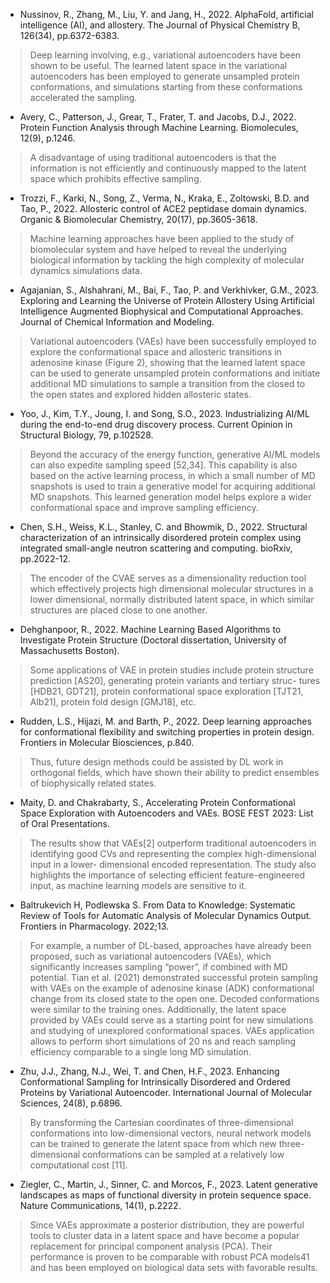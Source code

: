 - Nussinov, R., Zhang, M., Liu, Y. and Jang, H., 2022. AlphaFold, artificial intelligence (AI), and allostery. The Journal of Physical Chemistry B, 126(34), pp.6372-6383.
> Deep learning involving, e.g., variational autoencoders have been shown to be useful. The learned latent space in the variational autoencoders has been employed to generate unsampled protein conformations, and simulations starting from these conformations accelerated the sampling.

- Avery, C., Patterson, J., Grear, T., Frater, T. and Jacobs, D.J., 2022. Protein Function Analysis through Machine Learning. Biomolecules, 12(9), p.1246.
> A disadvantage of using traditional autoencoders is that the information is not efficiently and continuously mapped to the latent space which prohibits effective sampling. 

- Trozzi, F., Karki, N., Song, Z., Verma, N., Kraka, E., Zoltowski, B.D. and Tao, P., 2022. Allosteric control of ACE2 peptidase domain dynamics. Organic & Biomolecular Chemistry, 20(17), pp.3605-3618.
> Machine learning approaches have been applied to the study of biomolecular system and have helped to reveal the underlying biological information by tackling the high complexity of molecular dynamics simulations data.

- Agajanian, S., Alshahrani, M., Bai, F., Tao, P. and Verkhivker, G.M., 2023. Exploring and Learning the Universe of Protein Allostery Using Artificial Intelligence Augmented Biophysical and Computational Approaches. Journal of Chemical Information and Modeling.
> Variational autoencoders (VAEs) have been successfully employed to explore the conformational space and allosteric transitions in adenosine kinase (Figure 2), showing that the learned latent space can be used to generate unsampled protein conformations and initiate additional MD simulations to sample a transition from the closed to the open states and explored hidden allosteric states.

- Yoo, J., Kim, T.Y., Joung, I. and Song, S.O., 2023. Industrializing AI/ML during the end-to-end drug discovery process. Current Opinion in Structural Biology, 79, p.102528.
> Beyond the accuracy of the energy function, generative AI/ML models can also expedite sampling speed [52,34]. This capability is also based on the active learning process, in which a small number of MD snapshots is used to train a generative model for acquiring additional MD snapshots. This learned generation model helps explore a wider conformational space and improve sampling efficiency.

- Chen, S.H., Weiss, K.L., Stanley, C. and Bhowmik, D., 2022. Structural characterization of an intrinsically disordered protein complex using integrated small-angle neutron scattering and computing. bioRxiv, pp.2022-12.
> The encoder of the CVAE serves as a dimensionality reduction tool which effectively projects high dimensional molecular structures in a lower dimensional, normally distributed latent space, in which similar structures are placed close to one another.

- Dehghanpoor, R., 2022. Machine Learning Based Algorithms to Investigate Protein Structure (Doctoral dissertation, University of Massachusetts Boston).
> Some applications of VAE in protein studies include protein structure prediction [AS20], generating protein variants and tertiary struc- tures [HDB21, GDT21], protein conformational space exploration [TJT21, Alb21], protein fold design [GMJ18], etc.

- Rudden, L.S., Hijazi, M. and Barth, P., 2022. Deep learning approaches for conformational flexibility and switching properties in protein design. Frontiers in Molecular Biosciences, p.840.
> Thus, future design methods could be assisted by DL work in orthogonal fields, which have shown their ability to predict ensembles of biophysically related states.

- Maity, D. and Chakrabarty, S., Accelerating Protein Conformational Space Exploration with Autoencoders and VAEs. BOSE FEST 2023: List of Oral Presentations.
>  The results show that VAEs[2] outperform traditional autoencoders in identifying good CVs and representing the complex high-dimensional input in a lower- dimensional encoded representation. The study also highlights the importance of selecting efficient feature-engineered input, as machine learning models are sensitive to it.

- Baltrukevich H, Podlewska S. From Data to Knowledge: Systematic Review of Tools for Automatic Analysis of Molecular Dynamics Output. Frontiers in Pharmacology. 2022;13.
> For example, a number of DL-based, approaches have already been proposed, such as variational autoencoders (VAEs), which significantly increases sampling “power”, if combined with MD potential. Tian et al. (2021) demonstrated successful protein sampling with VAEs on the example of adenosine kinase (ADK) conformational change from its closed state to the open one. Decoded conformations were similar to the training ones. Additionally, the latent space provided by VAEs could serve as a starting point for new simulations and studying of unexplored conformational spaces. VAEs application allows to perform short simulations of 20 ns and reach sampling efficiency comparable to a single long MD simulation.

- Zhu, J.J., Zhang, N.J., Wei, T. and Chen, H.F., 2023. Enhancing Conformational Sampling for Intrinsically Disordered and Ordered Proteins by Variational Autoencoder. International Journal of Molecular Sciences, 24(8), p.6896.
> By transforming the Cartesian coordinates of three-dimensional conformations into low-dimensional vectors, neural network models can be trained to generate the latent space from which new three-dimensional conformations can be sampled at a relatively low computational cost [11]. 

- Ziegler, C., Martin, J., Sinner, C. and Morcos, F., 2023. Latent generative landscapes as maps of functional diversity in protein sequence space. Nature Communications, 14(1), p.2222.
> Since VAEs approximate a posterior distribution, they are powerful tools to cluster data in a latent space and have become a popular replacement for principal component analysis (PCA). Their performance is proven to be comparable with robust PCA models41 and has been employed on biological data sets with favorable results.
